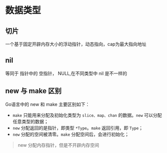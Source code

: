 # 数据类型

## 切片

一个基于固定开辟内存大小的浮动指针，动态指向，cap为最大指向地址
 
##  nil

等同于 指针中的 空指针， NULL,在不同类型中 nil 是不一样的

## new 与 make 区别

Go语言中的 new 和 make 主要区别如下：

- `make` 只能用来分配及初始化类型为 `slice、map、chan` 的数据。`new` 可以分配任意类型的数据；
- `new` 分配返回的是指针，即类型 `*Type`。`make` 返回引用，即 `Type`；
- `new` 分配的空间被清零。`make` 分配空间后，会进行初始化；

> new 分配内存指针，但是不开辟内存空间